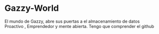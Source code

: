# Gazzy-World
El mundo de Gazzy, abre sus puertas a el almacenamiento de datos
Proactivo , Emprendedor y mente abierta.
Tengo que comprender el github
